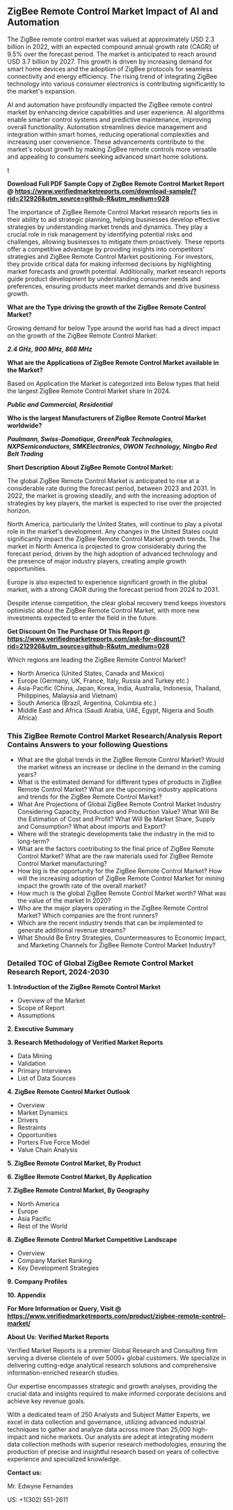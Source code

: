 <h2>ZigBee Remote Control Market Impact of AI and Automation</h2><p>The ZigBee remote control market was valued at approximately USD 2.3 billion in 2022, with an expected compound annual growth rate (CAGR) of 9.5% over the forecast period. The market is anticipated to reach around USD 3.7 billion by 2027. This growth is driven by increasing demand for smart home devices and the adoption of ZigBee protocols for seamless connectivity and energy efficiency. The rising trend of integrating ZigBee technology into various consumer electronics is contributing significantly to the market's expansion.</p><p>AI and automation have profoundly impacted the ZigBee remote control market by enhancing device capabilities and user experience. AI algorithms enable smarter control systems and predictive maintenance, improving overall functionality. Automation streamlines device management and integration within smart homes, reducing operational complexities and increasing user convenience. These advancements contribute to the market's robust growth by making ZigBee remote controls more versatile and appealing to consumers seeking advanced smart home solutions.</p>t</p><p id="" class=""><strong>Download Full PDF Sample Copy of ZigBee Remote Control Market Report @ <a href="https://www.verifiedmarketreports.com/download-sample/?rid=212926&utm_source=github-R&utm_medium=028" target="_blank">https://www.verifiedmarketreports.com/download-sample/?rid=212926&utm_source=github-R&utm_medium=028</a></strong></p><p>The importance of&nbsp;ZigBee Remote Control Market research reports lies in their ability to aid strategic planning, helping businesses develop effective strategies by understanding market trends and dynamics. They play a crucial role in risk management by identifying potential risks and challenges, allowing businesses to mitigate them proactively. These reports offer a competitive advantage by providing insights into competitors' strategies and ZigBee Remote Control Market positioning. For investors, they provide critical data for making informed decisions by highlighting market forecasts and growth potential. Additionally, market research reports guide product development by understanding consumer needs and preferences, ensuring products meet market demands and drive business growth.</p><p><strong>What are the&nbsp;Type driving the growth of the ZigBee Remote Control Market?</strong></p><p id="" class="">Growing demand for below Type around the world has had a direct impact on the growth of the ZigBee Remote Control Market:</p><em><strong>2.4 GHz, 900 MHz, 868 MHz</strong></em></p><strong>What are the&nbsp;Applications&nbsp;of ZigBee Remote Control Market available in the Market?</strong></p><p id="" class="">Based on Application the Market is categorized into Below types that held the largest ZigBee Remote Control Market share In 2024.</p><em><strong>Public and Commercial, Residential</strong></em></p><strong>Who is the largest Manufacturers of ZigBee Remote Control Market worldwide?</strong></p><p><em><strong>Paulmann, Swiss-Domotique, GreenPeak Technologies, NXPSemiconductors, SMKElectronics, OWON Technology, Ningbo Red Belt Trading</strong></em></p><p id="" class=""><strong>Short Description About ZigBee Remote Control Market:</strong></p><p>The global ZigBee Remote Control Market is anticipated to rise at a considerable rate during the forecast period, between 2023 and 2031. In 2022, the market is growing steadily, and with the increasing adoption of strategies by key players, the market is expected to rise over the projected horizon.</p><p>North America, particularly the United States, will continue to play a pivotal role in the market's development. Any changes in the United States could significantly impact the ZigBee Remote Control Market growth trends. The market in North America is projected to grow considerably during the forecast period, driven by the high adoption of advanced technology and the presence of major industry players, creating ample growth opportunities.</p><p>Europe is also expected to experience significant growth in the global market, with a strong CAGR during the forecast period from 2024 to 2031.</p><p>Despite intense competition, the clear global recovery trend keeps investors optimistic about the ZigBee Remote Control Market, with more new investments expected to enter the field in the future.</p><p id="" class=""><strong>Get Discount On The Purchase Of This Report @ <a href="https://www.verifiedmarketreports.com/ask-for-discount/?rid=212926&utm_source=github-R&utm_medium=028" target="_blank">https://www.verifiedmarketreports.com/ask-for-discount/?rid=212926&utm_source=github-R&utm_medium=028</a></strong></p>Which regions are leading the ZigBee Remote Control Market?</p><ul><li>North America (United States, Canada and Mexico)</li><li>Europe (Germany, UK, France, Italy, Russia and Turkey etc.)</li><li>Asia-Pacific (China, Japan, Korea, India, Australia, Indonesia, Thailand, Philippines, Malaysia and Vietnam)</li><li>South America (Brazil, Argentina, Columbia etc.)</li><li>Middle East and Africa (Saudi Arabia, UAE, Egypt, Nigeria and South Africa)</li></ul><h3 id="" class="">This ZigBee Remote Control Market Research/Analysis Report Contains Answers to your following Questions</h3><ul><li>What are the global trends in the ZigBee Remote Control Market? Would the market witness an increase or decline in the demand in the coming years?</li><li>What is the estimated demand for different types of products in ZigBee Remote Control Market? What are the upcoming industry applications and trends for the ZigBee Remote Control Market?</li><li>What Are Projections of Global ZigBee Remote Control Market Industry Considering Capacity, Production and Production Value? What Will Be the Estimation of Cost and Profit? What Will Be Market Share, Supply and Consumption? What about imports and Export?</li><li>Where will the strategic developments take the industry in the mid to long-term?</li><li>What are the factors contributing to the final price of ZigBee Remote Control Market? What are the raw materials used for ZigBee Remote Control Market manufacturing?</li><li>How big is the opportunity for the ZigBee Remote Control Market? How will the increasing adoption of ZigBee Remote Control Market for mining impact the growth rate of the overall market?</li><li>How much is the global ZigBee Remote Control Market worth? What was the value of the market In 2020?</li><li>Who are the major players operating in the ZigBee Remote Control Market? Which companies are the front runners?</li><li>Which are the recent industry trends that can be implemented to generate additional revenue streams?</li><li>What Should Be Entry Strategies, Countermeasures to Economic Impact, and Marketing Channels for ZigBee Remote Control Market Industry?</li></ul><h3 id="" class="">Detailed TOC of Global ZigBee Remote Control Market Research Report, 2024-2030</h3><p id="" class=""><strong>1. Introduction of the ZigBee Remote Control Market</strong></p><ul><li>Overview of the Market</li><li>Scope of Report</li><li>Assumptions</li></ul><p id="" class=""><strong>2. Executive Summary</strong></p><p id="" class=""><strong>3. Research Methodology of Verified Market Reports</strong></p><ul><li>Data Mining</li><li>Validation</li><li>Primary Interviews</li><li>List of Data Sources</li></ul><p id="" class=""><strong>4. ZigBee Remote Control Market Outlook</strong></p><ul><li>Overview</li><li>Market Dynamics</li><li>Drivers</li><li>Restraints</li><li>Opportunities</li><li>Porters Five Force Model</li><li>Value Chain Analysis</li></ul><p id="" class=""><strong>5. ZigBee Remote Control Market, By Product</strong></p><p id="" class=""><strong>6. ZigBee Remote Control Market, By Application</strong></p><p id="" class=""><strong>7. ZigBee Remote Control Market, By Geography</strong></p><ul><li>North America</li><li>Europe</li><li>Asia Pacific</li><li>Rest of the World</li></ul><p id="" class=""><strong>8. ZigBee Remote Control Market Competitive Landscape</strong></p><ul><li>Overview</li><li>Company Market Ranking</li><li>Key Development Strategies</li></ul><p id="" class=""><strong>9. Company Profiles</strong></p><p id="" class=""><strong>10. Appendix</strong></p><p id="" class=""><strong>For More Information or Query, Visit @ <a href="https://www.verifiedmarketreports.com/product/zigbee-remote-control-market/" target="_blank">https://www.verifiedmarketreports.com/product/zigbee-remote-control-market/</a></strong></p><p id="" class=""><strong>About Us: Verified Market Reports</strong></p><p id="" class="">Verified Market Reports is a premier Global Research and Consulting firm serving a diverse clientele of over 5000+ global customers. We specialize in delivering cutting-edge analytical research solutions and comprehensive information-enriched research studies.</p><p id="" class="">Our expertise encompasses strategic and growth analyses, providing the crucial data and insights required to make informed corporate decisions and achieve key revenue goals.</p><p id="" class="">With a dedicated team of 250 Analysts and Subject Matter Experts, we excel in data collection and governance, utilizing advanced industrial techniques to gather and analyze data across more than 25,000 high-impact and niche markets. Our analysts are adept at integrating modern data collection methods with superior research methodologies, ensuring the production of precise and insightful research based on years of collective experience and specialized knowledge.</p><p id="" class=""><strong>Contact us:</strong></p><p id="" class="">Mr. Edwyne Fernandes</p><p id="" class="">US: +1(302) 551-2611</p>